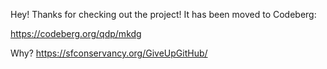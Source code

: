 Hey!  Thanks for checking out the project!  It has been moved to Codeberg:

https://codeberg.org/qdp/mkdg

Why? https://sfconservancy.org/GiveUpGitHub/
